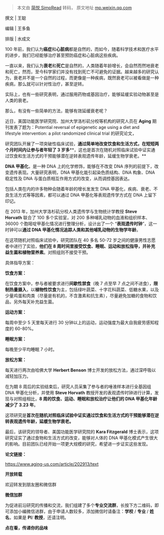 > 本文由 [简悦 SimpRead](http://ksria.com/simpread/) 转码， 原文地址 [mp.weixin.qq.com](https://mp.weixin.qq.com/s/0vvjSIE7VSqwR4MN2ZzYAg)

撰文 | 王聪  

编辑 | 王多鱼  

排版 | 水成文

100 年前，我们认为**癌症**和**心脏病**都是自然的，而如今，随着科学技术和医疗水平的进步，我们已经能够治疗甚至预防癌症和心脏病这些疾病。  

一直以来，我们认为**衰老**和**死亡**是自然的，人类随着年龄增长，会自然而然地衰老和死亡，然而，至今科学家们并没有找到死亡不可避免的证据。越来越多的研究认为，衰老并不是一个自然的过程，而更像是一种疾病，既然衰老可以被看做是一种疾病，那么就可以针对性治疗，甚至逆转。

实际上，也有一些研究表明，通过服用药物或基因治疗，能够延缓实验动物甚至是人类的衰老。

那么，有没有一些简单的方法，能够有效延缓衰老呢？  

近日，美国功能医学研究院、加州大学洛杉矶分校等机构的研究人员在 **Aging** 期刊发表了题为：Potential reversal of epigenetic age using a diet and lifestyle intervention: a pilot randomized clinical trial 的研究论文，

研究团队开展了一项突破性临床试验，**通过简单地改变饮食和生活方式，在短短两个月时间内让参与者年轻了 3 岁多****，这也是首次在随机对照临床试验中证实通过饮食和生活方式的干预能够潜在逆转表观遗传年龄，延缓生物学衰老。**

**DNA 甲基化**，是一种 DNA 上的化学修饰，能够在不改变 DNA 序列的前提下，改变遗传表现。大量研究表明，DNA 甲基化能引起染色质结构、DNA 构象、DNA 稳定性及 DNA 与蛋白质相互作用方式的改变，从而调控基因表达。

包括人类在内的许多物种会随着年龄的增长发发生 DNA 甲基化，疾病、衰老、不良生活方式等等因素，都可以通过 DNA 甲基化等表观遗传学方式在 DNA 上留下印记。

在 2013 年，加州大学洛杉矶分校人类遗传学与生物统计学教授 **Steve Horvath** 联合了 100 多个实验室，对 200 多种哺乳动物的血液和组织样本、36000 个胞嘧啶甲基化情况进行整理分析，设计出了一个 “**表观遗传时钟**”，这一时钟可以**通过 DNA 甲基化情况追踪人类和其他哺乳动物的生物学年龄**。

在这项随机对照临床试验中，研究团队在 40 多名 50-72 岁之间的健康男性志愿者中进行了实验，**他们在 8 周时间里接受饮食、睡眠、运动和放松指导，并补充益生菌和植物营养素**。对照组则不接受干预。

具体指导方案：

**饮食方案：**

在饮食方案中，参与者被要求进行**间歇性禁食**（晚 7 点至早 7 点之间不进食），**限制热量摄入**，以**植物性饮食**为主，包括绿叶蔬菜、十字花科蔬菜、低糖水果，以及少量鸡蛋和肉类（尽量是有机的，不含激素和抗生素），尽量避免加糖的食物和饮品，另外每天补充益生菌。

**运动方案：**

每周中至少 5 天里每天进行 30 分钟以上的运动，运动强度为最大自我疲劳感知程度的 60-80%。

**睡眠方案：**

每晚至少平均睡眠 7 小时。  

**放松方案：**

每天进行两次由哈佛大学 **Herbert Benson** 博士开发的放松方法，通过深呼吸以减轻加压力。

在为期 8 周后的实验结束后，研究人员采集了参与者的唾液样本进行全基因组 DNA 甲基化分析，并使用 **Steve Horvath** 教授开发的表观遗传时钟进行计算，发现与对照组相比，**8 周的饮食、运动、睡眠和放松治疗让他们的 DNA 甲基化年龄减少了 3.23 年**。

这项研究是**首次在随机对照临床试验中证实通过饮食和生活方式的干预能够潜在逆转表观遗传年龄，延缓生物学衰老。**

最后，该研究的领导者、美国功能医学研究院的 **Kara Fitzgerald** 博士表示，这项研究证实了通过食物和生活方式的改变，能够对人体的 DNA 甲基化模式产生很大的影响。目前团队已经开始一项更大规模的研究，希望进一步证实这些发现。

**论文链接：**

https://www.aging-us.com/article/202913/text

**开放转载**

欢迎转发到朋友圈和微信群

 **微信加群** 

为促进前沿研究的传播和交流，我们组建了多个**专业交流群**，长按下方二维码，即可添加小编微信进群，由于申请人数较多，添加微信时请备注：**学校** / **专业** / **姓名**，如果是 **PI**/ **教授**，还请注明。  

  

********点****************在看****************，传递你的品味********
